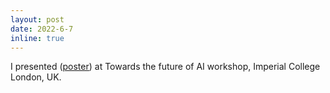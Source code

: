 ```yaml
---
layout: post
date: 2022-6-7
inline: true
---
```


I presented (<ins>[poster](/assets/pdf/Towards_the_future_of_AI_poster.pdf)</ins>) at Towards the future of AI workshop, Imperial College London, UK.
